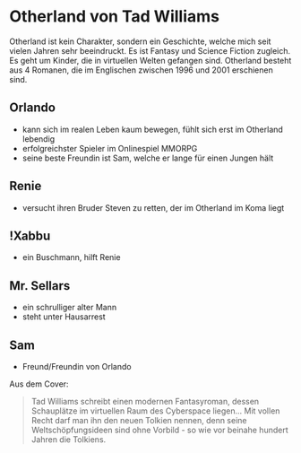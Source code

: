 # Otherland von Tad Williams

Otherland ist kein Charakter, sondern ein Geschichte, welche mich seit vielen Jahren sehr beeindruckt. 
Es ist Fantasy und Science Fiction zugleich. Es geht um Kinder, die in virtuellen Welten gefangen sind.
Otherland besteht aus 4 Romanen, die im Englischen zwischen 1996 und 2001 erschienen sind. 

## Orlando
* kann sich im realen Leben kaum bewegen, fühlt sich erst im Otherland lebendig
* erfolgreichster Spieler im Onlinespiel MMORPG
* seine beste Freundin ist Sam, welche er lange für einen Jungen hält

## Renie
* versucht ihren Bruder Steven zu retten, der im Otherland im Koma liegt

## !Xabbu
* ein Buschmann, hilft Renie

## Mr. Sellars
* ein schrulliger alter Mann
* steht unter Hausarrest

## Sam
* Freund/Freundin von Orlando

Aus dem Cover:
> Tad Williams schreibt einen modernen Fantasyroman, dessen Schauplätze im virtuellen Raum des
> Cyberspace liegen...
> Mit vollen Recht darf man ihn den neuen Tolkien nennen, denn seine Weltschöpfungsideen sind ohne
> Vorbild - so wie vor beinahe hundert Jahren die Tolkiens.
